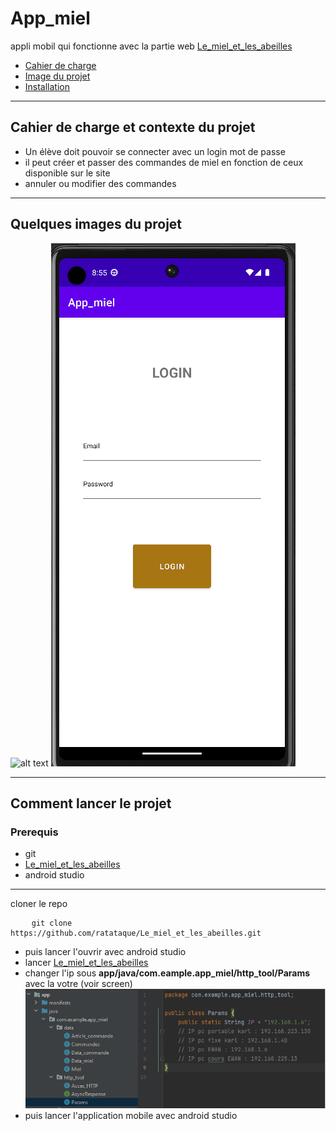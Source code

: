 # App_miel
appli mobil qui fonctionne avec la partie web [Le_miel_et_les_abeilles](https://github.com/ratataque/Le_miel_et_les_abeilles)

- <a href="#cahier"> Cahier de charge</a>
- <a href="#image"> Image du projet</a>
- <a href="#install">Installation</a>

***

## Cahier de charge et contexte du projet <a id="cahier"></a>

- Un élève doit pouvoir se connecter avec un login mot de passe
- il peut créer et passer des commandes de miel en fonction de ceux disponible sur le site
- annuler ou modifier des commandes

***

## Quelques images du projet <a id="image"></a> 

![alt text](https://github.com/ratataque/App_miel/blob/main/images_git/tableau.png?raw=true)
![alt text](https://github.com/ratataque/App_miel/blob/main/images_git/app_miel.gif?raw=true)

***

## Comment lancer le projet <a id="install"></a>

### Prerequis
- git
- [Le_miel_et_les_abeilles](https://github.com/ratataque/Le_miel_et_les_abeilles)
- android studio

***

cloner le repo
<pre>
    <code>git clone https://github.com/ratataque/Le_miel_et_les_abeilles.git</code>
</pre>
- puis lancer l'ouvrir avec android studio
- lancer [Le_miel_et_les_abeilles](https://github.com/ratataque/Le_miel_et_les_abeilles)
- changer l'ip sous **app/java/com.eample.app_miel/http_tool/Params** avec la votre (voir screen)
![alt text](https://github.com/ratataque/App_miel/blob/main/images_git/ip.png?raw=true)
- puis lancer l'application mobile avec android studio
